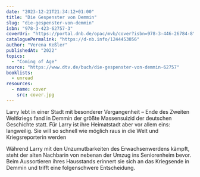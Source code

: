 ```yaml
---
date: "2023-12-21T21:34:12+01:00"
title: "Die Gespenster von Demmin"
slug: "die-gespenster-von-demmin"
isbn: "978-3-423-62757-3"
coverUri: "https://portal.dnb.de/opac/mvb/cover?isbn=978-3-446-26784-8"
cataloguePermalink: "https://d-nb.info/1244453056"
author: "Verena Keßler"
publishedAt: "2022"
topics:
  - "Coming of Age"
source: "https://www.dtv.de/buch/die-gespenster-von-demmin-62757"
booklists:
  - unread
resources:
  - name: cover
    src: cover.jpg
---
```


Larry lebt in einer Stadt mit besonderer Vergangenheit – Ende des Zweiten 
Weltkriegs fand in Demmin der größte Massensuizid der deutschen Geschichte 
statt. Für Larry ist ihre Heimatstadt aber vor allem eins: langweilig. Sie will 
so schnell wie möglich raus in die Welt und Kriegsreporterin werden

Während Larry mit den Unzumutbarkeiten des Erwachsenwerdens kämpft, steht der 
alten Nachbarin von nebenan der Umzug ins Seniorenheim bevor. Beim Aussortieren 
ihres Hausstands erinnert sie sich an das Kriegsende in Demmin und trifft eine 
folgenschwere Entscheidung.
